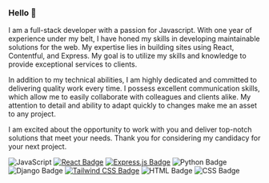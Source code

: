 ### Hello 👋
I am a full-stack developer with a passion for Javascript. With one year of experience under my belt, I have honed my skills in developing maintainable solutions for the web. My expertise lies in building sites using React, Contentful, and Express. My goal is to utilize my skills and knowledge to provide exceptional services to clients.

In addition to my technical abilities, I am highly dedicated and committed to delivering quality work every time. I possess excellent communication skills, which allow me to easily collaborate with colleagues and clients alike. My attention to detail and ability to adapt quickly to changes make me an asset to any project.

I am excited about the opportunity to work with you and deliver top-notch solutions that meet your needs. Thank you for considering my candidacy for your next project.
<!--
**WinterAmlaw/WinterAmlaw** is a ✨ _special_ ✨ repository because its `README.md` (this file) appears on your GitHub profile.

Here are some ideas to get you started:

- 🔭 I’m currently working on ...
- 🌱 I’m currently learning ...
- 👯 I’m looking to collaborate on ...
- 🤔 I’m looking for help with ...
- 💬 Ask me about ...
- 📫 How to reach me: ...
- 😄 Pronouns: ...
- ⚡ Fun fact: ...
-->
![JavaScript](https://img.shields.io/badge/-JavaScript-yellow?style=flat-square&logo=javascript&logoColor=white)
[![React Badge](https://img.shields.io/badge/-React-blue?logo=react&logoColor=white&style=flat)](https://reactjs.org/)
[![Express.js Badge](https://img.shields.io/badge/-Express.js-000?logo=express&style=flat)](https://expressjs.com/)
![Python Badge](https://img.shields.io/badge/-Python-3776AB?style=flat-square&logo=python&logoColor=white)
![Django Badge](https://img.shields.io/badge/-Django-092E20?style=flat-square&logo=django&logoColor=white)
[![Tailwind CSS Badge](https://img.shields.io/badge/-Tailwind%20CSS-38B2AC?logo=tailwind-css&logoColor=white&style=flat)](https://tailwindcss.com/)
![HTML Badge](https://img.shields.io/badge/-HTML-E34F26?style=flat-square&logo=html5&logoColor=white)
![CSS Badge](https://img.shields.io/badge/-CSS-1572B6?style=flat-square&logo=css3&logoColor=white)


